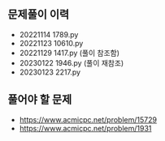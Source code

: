 ## 문제풀이 이력
- 20221114 1789.py
- 20221123 10610.py
- 20221129 1417.py (풀이 참조함)
- 20230122 1946.py (풀이 재참조)
- 20230123 2217.py

## 풀어야 할 문제
- https://www.acmicpc.net/problem/15729
- https://www.acmicpc.net/problem/1931
